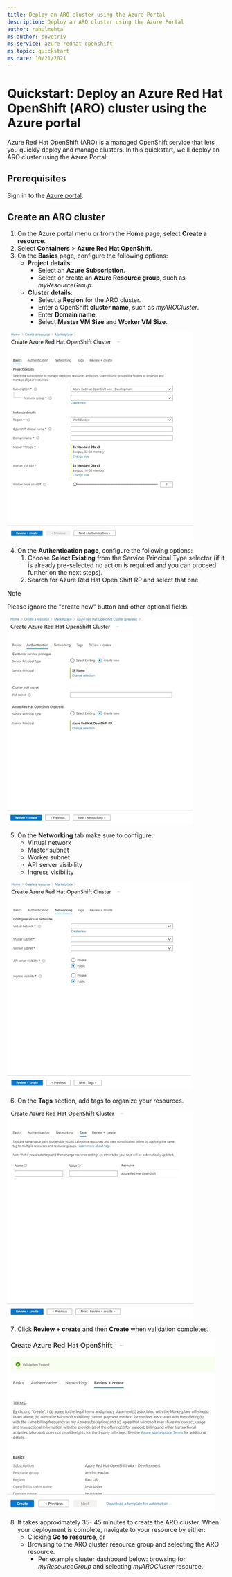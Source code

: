 ```yaml
---
title: Deploy an ARO cluster using the Azure Portal
description: Deploy an ARO cluster using the Azure Portal
author: rahulmehta
ms.author: suvetriv
ms.service: azure-redhat-openshift
ms.topic: quickstart
ms.date: 10/21/2021
---
```


# Quickstart: Deploy an Azure Red Hat OpenShift (ARO) cluster using the Azure portal

Azure Red Hat OpenShift (ARO) is a managed OpenShift service that lets you quickly deploy and manage clusters. In this quickstart, we'll deploy an ARO cluster using the Azure Portal.

## Prerequisites
Sign in to the [Azure portal](https://portal.azure.com).

## Create an ARO cluster
1.	On the Azure portal menu or from the **Home** page, select **Create a resource**.
2.	Select **Containers** > **Azure Red Hat OpenShift**.
3.	On the **Basics** page, configure the following options:
    * **Project details**:
        *	Select an **Azure Subscription**.
        *	Select or create an **Azure Resource group**, such as *myResourceGroup*.
    * **Cluster details**:
        * Select a **Region** for the ARO cluster.
        *	Enter a OpenShift **cluster name**, such as *myAROCluster*.
        *	Enter **Domain name**.
        *	Select **Master VM Size** and **Worker VM Size**.

![**Basics** tab on Azure Portal](./media/portal-quickstart/basics-tab.jpg)

4.	On the **Authentication page**, configure the following options:
    1) Choose **Select Existing** from the Service Principal Type selector (if it is already pre-selected no action is required and you can proceed further on the next steps).
    2) Search for Azure Red Hat Open Shift RP and select that one. 

>[!NOTE]
>Please ignore the "create new" button and other optional fields.

![**Authentication** tab on Azure Portal](./media/portal-quickstart/authentication.jpg)

5.	On the **Networking** tab make sure to configure:
    * Virtual network
    * Master subnet
    * Worker subnet
    * API server visibility
    * Ingress visibility

![**Networking** tab on Azure Portal](./media/portal-quickstart/networking.jpg)

6.	On the **Tags** section, add tags to organize your resources.

![**Tags** tab on Azure Portal](./media/portal-quickstart/tags.jpg)
 
7.	Click **Review + create** and then **Create** when validation completes.

![**Review + create** tab on Azure Portal](./media/portal-quickstart/review.jpg)
 
8.	It takes approximately 35- 45 minutes to create the ARO cluster. When your deployment is complete, navigate to your resource by either:
    *	Clicking **Go to resource**, or
    *	Browsing to the ARO cluster resource group and selecting the ARO resource.
        *	Per example cluster dashboard below: browsing for *myResourceGroup* and selecting *myAROCluster* resource.
